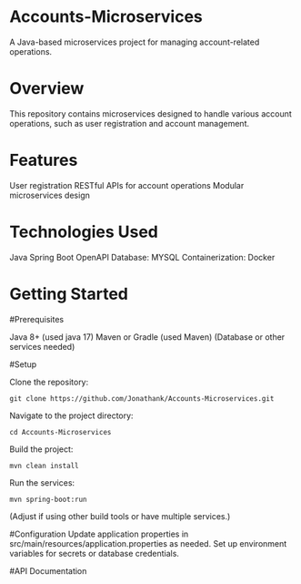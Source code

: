 
# Accounts-Microservices

A Java-based microservices project for managing account-related operations.

# Overview
This repository contains microservices designed to handle various account operations, such as user registration and account management.

# Features
User registration 
RESTful APIs for account operations
Modular microservices design


# Technologies Used
Java
Spring Boot
OpenAPI
Database: MYSQL
Containerization: Docker

# Getting Started
#Prerequisites

Java 8+ (used java 17)
Maven or Gradle (used Maven)
(Database or other services needed)

#Setup

Clone the repository:
```
git clone https://github.com/Jonathank/Accounts-Microservices.git
```
Navigate to the project directory:
```
cd Accounts-Microservices
```
Build the project:
```
mvn clean install
```
Run the services:
```
mvn spring-boot:run
```

(Adjust if using other build tools or have multiple services.)

#Configuration
Update application properties in src/main/resources/application.properties as needed.
Set up environment variables for secrets or database credentials.

#API Documentation

